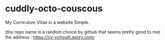 # cuddly-octo-couscous
My Curriculum Vitae in a website
Simple.

(the repo name is a random choice by github that seems pretty good to me)
the address : https://cv-ychouiti.epizy.com/
